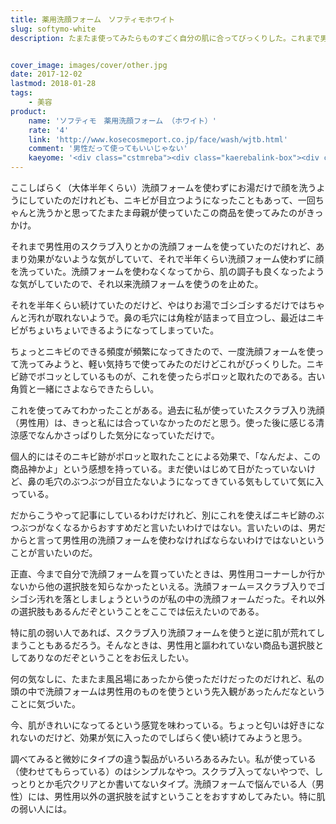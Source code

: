 ```yaml
---
title: 薬用洗顔フォーム　ソフティモホワイト
slug: softymo-white
description: たまたま使ってみたらものすごく自分の肌に合ってびっくりした。これまで男性用洗顔フォームを使っていたのだけれど、それ以外の選択肢もあるのだなということに気がついた。肌の弱い人は、別に男性用にこだわらなくても他にいい洗顔フォームがあるかもよということをお伝えしたい。


cover_image: images/cover/other.jpg
date: 2017-12-02
lastmod: 2018-01-28
tags: 
    - 美容
product:
    name: 'ソフティモ　薬用洗顔フォーム （ホワイト）'
    rate: '4'
    link: 'http://www.kosecosmeport.co.jp/face/wash/wjtb.html'
    comment: '男性だって使ってもいいじゃない'
    kaeyome: '<div class="cstmreba"><div class="kaerebalink-box"><div class="kaerebalink-image"><a href="http://www.amazon.co.jp/exec/obidos/ASIN/B000FQS5DS/illusionspace-22/" target="_blank" rel="nofollow" ><img src="https://images-fe.ssl-images-amazon.com/images/I/412PGZW-UdL._SL160_.jpg" style="border: none;" /></a></div><div class="kaerebalink-info"><div class="kaerebalink-name"><a href="http://www.amazon.co.jp/exec/obidos/ASIN/B000FQS5DS/illusionspace-22/" target="_blank" rel="nofollow" >KOSE コーセー ソフティモ ホワイト 薬用洗顔フォーム 150g (医薬部外品)</a><div class="kaerebalink-powered-date">posted with <a href="http://kaereba.com" rel="nofollow" target="_blank">カエレバ</a></div></div><div class="kaerebalink-detail"> コーセーコスメポート     </div><div class="kaerebalink-link1"><div class="shoplinkamazon"><a href="http://www.amazon.co.jp/gp/search?keywords=%E3%82%BD%E3%83%95%E3%83%86%E3%82%A3%E3%83%A2%E3%83%9B%E3%83%AF%E3%82%A4%E3%83%88%E3%80%80%E8%96%AC%E7%94%A8%E6%B4%97%E9%A1%94%E3%83%95%E3%82%A9%E3%83%BC%E3%83%A0&__mk_ja_JP=%E3%82%AB%E3%82%BF%E3%82%AB%E3%83%8A&tag=illusionspace-22" target="_blank" rel="nofollow" >Amazon</a></div><div class="shoplinkrakuten"><a href="https://hb.afl.rakuten.co.jp/hgc/11b85a2b.54f625b8.11b85a2c.594e2eba/?pc=http%3A%2F%2Fsearch.rakuten.co.jp%2Fsearch%2Fmall%2F%25E3%2582%25BD%25E3%2583%2595%25E3%2583%2586%25E3%2582%25A3%25E3%2583%25A2%25E3%2583%259B%25E3%2583%25AF%25E3%2582%25A4%25E3%2583%2588%25E3%2580%2580%25E8%2596%25AC%25E7%2594%25A8%25E6%25B4%2597%25E9%25A1%2594%25E3%2583%2595%25E3%2582%25A9%25E3%2583%25BC%25E3%2583%25A0%2F-%2Ff.1-p.1-s.1-sf.0-st.A-v.2%3Fx%3D0%26scid%3Daf_ich_link_urltxt%26m%3Dhttp%3A%2F%2Fm.rakuten.co.jp%2F" target="_blank" rel="nofollow" >楽天市場</a></div></div></div><div class="booklink-footer"></div></div></div>'
---
```


ここしばらく（大体半年くらい）洗顔フォームを使わずにお湯だけで顔を洗うようにしていたのだけれども、ニキビが目立つようになったこともあって、一回ちゃんと洗うかと思ってたまたま母親が使っていたこの商品を使ってみたのがきっかけ。

それまで男性用のスクラブ入りとかの洗顔フォームを使っていたのだけれど、あまり効果がないような気がしていて、それで半年くらい洗顔フォーム使わずに顔を洗っていた。洗顔フォームを使わなくなってから、肌の調子も良くなったような気がしていたので、それ以来洗顔フォームを使うのを止めた。

それを半年くらい続けていたのだけど、やはりお湯でゴシゴシするだけではちゃんと汚れが取れないようで。鼻の毛穴には角栓が詰まって目立つし、最近はニキビがちょいちょいできるようになってしまっていた。

ちょっとニキビのできる頻度が頻繁になってきたので、一度洗顔フォームを使って洗ってみようと、軽い気持ちで使ってみたのだけどこれがびっくりした。ニキビ跡でボコッとしているものが、これを使ったらポロッと取れたのである。古い角質と一緒にさよならできたらしい。

これを使ってみてわかったことがある。過去に私が使っていたスクラブ入り洗顔（男性用）は、きっと私には合っていなかったのだと思う。使った後に感じる清涼感でなんかさっぱりした気分になっていただけで。

個人的にはそのニキビ跡がポロッと取れたことによる効果で、「なんだよ、この商品神かよ」という感想を持っている。まだ使いはじめて日がたっていないけど、鼻の毛穴のぶつぶつが目立たないようになってきている気もしていて気に入っている。

だからこうやって記事にしているわけだけれど、別にこれを使えばニキビ跡のぶつぶつがなくなるからおすすめだと言いたいわけではない。言いたいのは、男だからと言って男性用の洗顔フォームを使わなければならないわけではないということが言いたいのだ。

正直、今まで自分で洗顔フォームを買っていたときは、男性用コーナーしか行かないから他の選択肢を知らなかったといえる。洗顔フォーム＝スクラブ入りでゴシゴシ汚れを落としましょうというのが私の中の洗顔フォームだった。それ以外の選択肢もあるんだぞということをここでは伝えたいのである。

特に肌の弱い人であれば、スクラブ入り洗顔フォームを使うと逆に肌が荒れてしまうこともあるだろう。そんなときは、男性用と謳われていない商品も選択肢としてありなのだぞということをお伝えしたい。

何の気なしに、たまたま風呂場にあったから使っただけだったのだけれど、私の頭の中で洗顔フォームは男性用のものを使うという先入観があったんだなということに気づいた。

今、肌がきれいになってるという感覚を味わっている。ちょっと匂いは好きになれないのだけど、効果が気に入ったのでしばらく使い続けてみようと思う。

調べてみると微妙にタイプの違う製品がいろいろあるみたい。私が使っている（使わせてもらっている）のはシンプルなやつ。スクラブ入ってないやつで、しっとりとか毛穴クリアとか書いてないタイプ。洗顔フォームで悩んでいる人（男性）には、男性用以外の選択肢を試すということをおすすめしてみたい。特に肌の弱い人には。


  